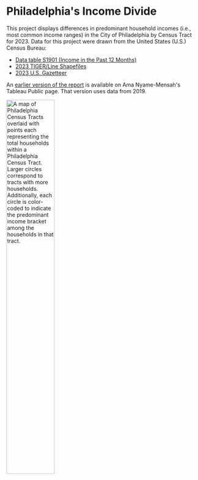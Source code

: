 # Philadelphia's Income Divide

This project displays differences in predominant household incomes (i.e., most common income ranges) in the City of Philadelphia by Census Tract for 2023. Data for this project were drawn from the United States (U.S.) Census Bureau:

- [Data table S1901 (Income in the Past 12 Months)](https://data.census.gov/table/ACSST5Y2023.S1901?t=Income+and+Poverty&g=050XX00US42101$1400000)
- [2023 TIGER/Line Shapefiles](https://www2.census.gov/geo/tiger/TIGER2023/TRACT/tl_2023_42_tract.zip)
- [2023 U.S. Gazetteer](https://www2.census.gov/geo/docs/maps-data/data/gazetteer/2023_Gazetteer/2023_gaz_tracts_42.txt)

An [earlier version of the report](https://public.tableau.com/app/profile/amanm/viz/PhiladelphiasIncomeDivide_/PhillysIncomeDivide) is available on Ama Nyame-Mensah's Tableau Public page. That version uses data from 2019.

<img src="https://www.dropbox.com/scl/fi/jc3ougt4vlpidtoejjqa9/phl_inc_divide_map.png?rlkey=b8xhjslbbvqsjf7bgqp1ja77p&raw=1" alt="A map of Philadelphia Census Tracts overlaid with points each representing the total households within a Philadelphia Census Tract. Larger circles correspond to tracts with more households. Additionally, each circle is color-coded to indicate the predominant income bracket among the households in that tract." width="50%" />